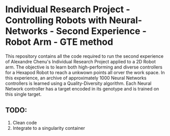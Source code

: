 # Individual Research Project - Controlling Robots with Neural-Networks - Second Experience - Robot Arm - GTE method 

This repository contains all the code required to run the second experience of Alexandre Chenu's Individual Research Project 
applied to a 2D Robot arm. The objective is to learn both high-performing and diverse controllers for a Hexapod Robot to reach 
a unkwown points all orver the work space. In this experience, an archive of approximately 1000 Neural Networks controllers is learned 
using a Quality-Diversity algorithm. Each Neural Network controller has a target encoded in its genotype and is trained on this single target.

## TODO:

1. Clean code 
2. Integrate to a singularity container
